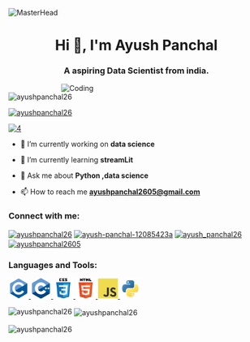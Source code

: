 ![MasterHead](https://www.shutterstock.com/image-vector/data-science-banner-web-icon-260nw-2322632591.jpg)
<h1 align="center">Hi 👋, I'm Ayush Panchal</h1>
<h3 align="center">A aspiring Data Scientist from india.</h3>
<img align="right" alt="Coding" width="400" src="https://parami.ai/wp-content/uploads/2023/06/040823_chatgpt_feat.gif">

<p align="left"> <img src="https://komarev.com/ghpvc/?username=ayushpanchal26&label=Profile%20views&color=0e75b6&style=flat" alt="ayushpanchal26" /> </p>

<p align="left"> <a href="https://github.com/ryo-ma/github-profile-trophy"><img src="https://github-profile-trophy.vercel.app/?username=ayushpanchal26" alt="ayushpanchal26" /></a> </p>

<p align="left"> <a href="" target="blank"><img src="https://img.shields.io/twitter/follow/apgamerboy04?logo=twitter&style=for-the-badge" alt="4" /></a> </p>

- 🔭 I’m currently working on **data science**

- 🌱 I’m currently learning **streamLit**

- 💬 Ask me about **Python ,data science**

- 📫 How to reach me **ayushpanchal2605@gmail.com**

<h3 align="left">Connect with me:</h3>
<p align="left">
<a href="https://twitter.com/ayushpanchal26" target="blank"><img align="center" src="https://raw.githubusercontent.com/rahuldkjain/github-profile-readme-generator/master/src/images/icons/Social/twitter.svg" alt="ayushpanchal26" height="30" width="40" /></a>
<a href="https://linkedin.com/in/ayush-panchal-12085423a" target="blank"><img align="center" src="https://raw.githubusercontent.com/rahuldkjain/github-profile-readme-generator/master/src/images/icons/Social/linked-in-alt.svg" alt="ayush-panchal-12085423a" height="30" width="40" /></a>
<a href="https://instagram.com/ayush_panchal26" target="blank"><img align="center" src="https://raw.githubusercontent.com/rahuldkjain/github-profile-readme-generator/master/src/images/icons/Social/instagram.svg" alt="ayush_panchal26" height="30" width="40" /></a>
<a href="https://www.leetcode.com/ayushpanchal2605" target="blank"><img align="center" src="https://raw.githubusercontent.com/rahuldkjain/github-profile-readme-generator/master/src/images/icons/Social/leet-code.svg" alt="ayushpanchal2605" height="30" width="40" /></a>
</p>

<h3 align="left">Languages and Tools:</h3>
<p align="left"> <a href="https://www.cprogramming.com/" target="_blank" rel="noreferrer"> <img src="https://raw.githubusercontent.com/devicons/devicon/master/icons/c/c-original.svg" alt="c" width="40" height="40"/> </a> <a href="https://www.w3schools.com/cpp/" target="_blank" rel="noreferrer"> <img src="https://raw.githubusercontent.com/devicons/devicon/master/icons/cplusplus/cplusplus-original.svg" alt="cplusplus" width="40" height="40"/> </a> <a href="https://www.w3schools.com/css/" target="_blank" rel="noreferrer"> <img src="https://raw.githubusercontent.com/devicons/devicon/master/icons/css3/css3-original-wordmark.svg" alt="css3" width="40" height="40"/> </a> <a href="https://www.w3.org/html/" target="_blank" rel="noreferrer"> <img src="https://raw.githubusercontent.com/devicons/devicon/master/icons/html5/html5-original-wordmark.svg" alt="html5" width="40" height="40"/> </a> <a href="https://developer.mozilla.org/en-US/docs/Web/JavaScript" target="_blank" rel="noreferrer"> <img src="https://raw.githubusercontent.com/devicons/devicon/master/icons/javascript/javascript-original.svg" alt="javascript" width="40" height="40"/> </a> <a href="https://www.python.org" target="_blank" rel="noreferrer"> <img src="https://raw.githubusercontent.com/devicons/devicon/master/icons/python/python-original.svg" alt="python" width="40" height="40"/> </a> </p>

<p><img align="left" src="https://github-readme-stats.vercel.app/api/top-langs?username=ayushpanchal26&show_icons=true&locale=en&layout=compact" alt="ayushpanchal26" /></p>

<p>&nbsp;<img align="center" src="https://github-readme-stats.vercel.app/api?username=ayushpanchal26&show_icons=true&locale=en" alt="ayushpanchal26" /></p>

<p><img align="center" src="https://github-readme-streak-stats.herokuapp.com/?user=ayushpanchal26&" alt="ayushpanchal26" /></p>
